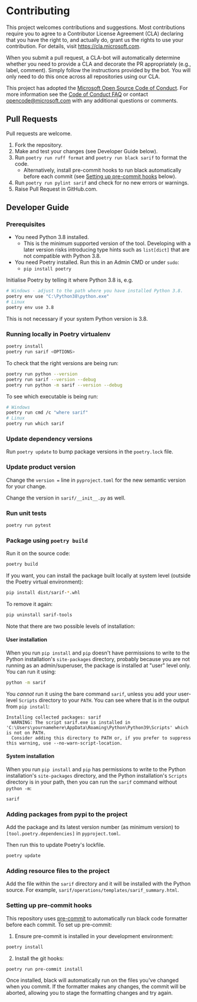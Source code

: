 # Contributing

This project welcomes contributions and suggestions. Most contributions require you to
agree to a Contributor License Agreement (CLA) declaring that you have the right to,
and actually do, grant us the rights to use your contribution. For details, visit
https://cla.microsoft.com.

When you submit a pull request, a CLA-bot will automatically determine whether you need
to provide a CLA and decorate the PR appropriately (e.g., label, comment). Simply follow the
instructions provided by the bot. You will only need to do this once across all repositories using our CLA.

This project has adopted the [Microsoft Open Source Code of Conduct](https://opensource.microsoft.com/codeofconduct/).
For more information see the [Code of Conduct FAQ](https://opensource.microsoft.com/codeofconduct/faq/)
or contact [opencode@microsoft.com](mailto:opencode@microsoft.com) with any additional questions or comments.

## Pull Requests

Pull requests are welcome.

1. Fork the repository.
2. Make and test your changes (see Developer Guide below).
3. Run `poetry run ruff format` and `poetry run black sarif` to format the code.
   - Alternatively, install pre-commit hooks to run black automatically before each commit (see [Setting up pre-commit hooks](#setting-up-pre-commit-hooks) below).
4. Run `poetry run pylint sarif` and check for no new errors or warnings.
5. Raise Pull Request in GitHub.com.

## Developer Guide

### Prerequisites

- You need Python 3.8 installed.
  - This is the minimum supported version of the tool.  Developing with a later version risks introducing type hints such as `list[dict]` that are not compatible with Python 3.8.
- You need Poetry installed.  Run this in an Admin CMD or under `sudo`:
  - `pip install poetry`

Initialise Poetry by telling it where Python 3.8 is, e.g.

```bash
# Windows - adjust to the path where you have installed Python 3.8.
poetry env use "C:\Python38\python.exe"
# Linux
poetry env use 3.8
```

This is not necessary if your system Python version is 3.8.

### Running locally in Poetry virtualenv

```bash
poetry install
poetry run sarif <OPTIONS>
```

To check that the right versions are being run:

```bash
poetry run python --version
poetry run sarif --version --debug
poetry run python -m sarif --version --debug
```

To see which executable is being run:

```bash
# Windows
poetry run cmd /c "where sarif"
# Linux
poetry run which sarif
```

### Update dependency versions

Run `poetry update` to bump package versions in the `poetry.lock` file.

### Update product version

Change the `version =` line in `pyproject.toml` for the new semantic version for your change.

Change the version in `sarif/__init__.py` as well.

### Run unit tests

```bash
poetry run pytest
```

### Package using `poetry build`

Run it on the source code:

```bash
poetry build
```

If you want, you can install the package built locally at system level (outside the Poetry virtual environment):

```bash
pip install dist/sarif-*.whl
```

To remove it again:

```bash
pip uninstall sarif-tools
```

Note that there are two possible levels of installation:

#### User installation

When you run `pip install` and `pip` doesn't have permissions to write to the Python installation's `site-packages` directory, probably because you are not running as an admin/superuser, the package is installed at "user" level only.  You can run it using:

```bash
python -m sarif
```

You *cannot* run it using the bare command `sarif`, unless you add your user-level `Scripts` directory to your `PATH`.  You can see where that is in the output from `pip install`:

```plain
Installing collected packages: sarif
  WARNING: The script sarif.exe is installed in 'C:\Users\yournamehere\AppData\Roaming\Python\Python39\Scripts' which is not on PATH.
  Consider adding this directory to PATH or, if you prefer to suppress this warning, use --no-warn-script-location.
```

#### System installation

When you run `pip install` and `pip` has permissions to write to the Python installation's `site-packages` directory, and the Python installation's `Scripts` directory is in your path, then you can run the `sarif` command without `python -m`:

```bash
sarif
```

### Adding packages from pypi to the project

Add the package and its latest version number (as minimum version) to `[tool.poetry.dependencies]` in `pyproject.toml`.

Then run this to update Poetry's lockfile.

```bash
poetry update
```

### Adding resource files to the project

Add the file within the `sarif` directory and it will be installed with the Python source.  For example, `sarif/operations/templates/sarif_summary.html`.

### Setting up pre-commit hooks

This repository uses [pre-commit](https://pre-commit.com/) to automatically run black code formatter before each commit. To set up pre-commit:

1. Ensure pre-commit is installed in your development environment:
```bash
poetry install
```

2. Install the git hooks:
```bash
poetry run pre-commit install
```

Once installed, black will automatically run on the files you've changed when you commit. If the formatter makes any changes, the commit will be aborted, allowing you to stage the formatting changes and try again.
